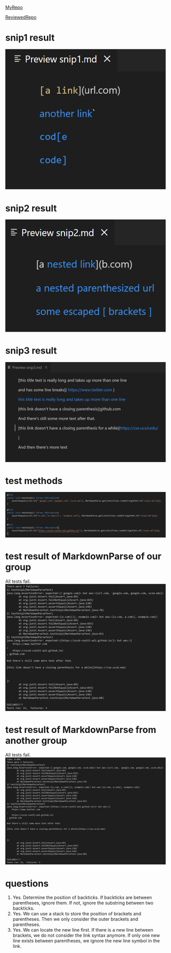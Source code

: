 [MyRepo](https://github.com/litianqing2887/markdown-parse)

[ReviewedRepo](https://github.com/artballesteros/markdown-parse)

# snip1 result
![snip1](https://github.com/litianqing2887/cse15l-lab-reports/blob/main/snip1.png?raw=true)

# snip2 result
![snip2](https://github.com/litianqing2887/cse15l-lab-reports/blob/main/snip2.png?raw=true)

# snip3 result
![snip3](https://github.com/litianqing2887/cse15l-lab-reports/blob/main/snip3.png?raw=true)

# test methods
![test](https://github.com/litianqing2887/cse15l-lab-reports/blob/main/testMethods.png?raw=true)

# test result of MarkdownParse of our group
All tests fail.
![result](https://github.com/litianqing2887/cse15l-lab-reports/blob/main/testResult1.png?raw=true)

# test result of MarkdownParse from another group
All tests fail.
![resuilt1](https://github.com/litianqing2887/cse15l-lab-reports/blob/main/testResult2.png?raw=true)

# questions
1. Yes. Determine the position of backticks. If backticks are between parentheses, ignore them. If not, ignore the substring between two backticks. 
2. Yes. We can use a stack to store the position of brackets and parentheses. Then we only consider the outer brackets and parentheses. 
3. Yes. We can locate the new line first. If there is a new line between brackets, we do not consider the link syntax anymore. If only one new line exists between parentheses, we ignore the new line symbol in the link. 
